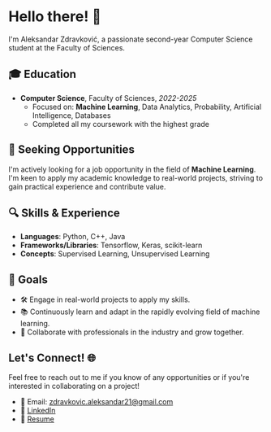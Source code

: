 # Hello there! 👋

I'm Aleksandar Zdravković, a passionate second-year Computer Science student at the Faculty of Sciences.

## 🎓 Education
- **Computer Science**, Faculty of Sciences, *2022-2025*
  - Focused on: **Machine Learning**, Data Analytics, Probability, Artificial Intelligence, Databases
  - Completed all my coursework with the highest grade

## 💼 Seeking Opportunities
I'm actively looking for a job opportunity in the field of **Machine Learning**. I'm keen to apply my academic knowledge to real-world projects, striving to gain practical experience and contribute value.

## 🔍 Skills & Experience
- **Languages**: Python, C++, Java
- **Frameworks/Libraries**: Tensorflow, Keras, scikit-learn
- **Concepts**: Supervised Learning, Unsupervised Learning

## 🌱 Goals
- 🛠 Engage in real-world projects to apply my skills.
- 📚 Continuously learn and adapt in the rapidly evolving field of machine learning.
- 🤝 Collaborate with professionals in the industry and grow together.

## Let's Connect! 🌐
Feel free to reach out to me if you know of any opportunities or if you're interested in collaborating on a project!

- 📧 Email: zdravkovic.aleksandar21@gmail.com
- 🔗 [LinkedIn](https://www.linkedin.com/in/aleksandar-zdravkovic-b02038253/)
- 📄 [Resume](https://github.com/acaZdr/acaZdr/blob/main/Aleksandar%20Zdravkovic%20-%20CV.pdf)
